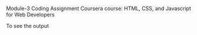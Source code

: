 Module-3 Coding Assignment
Coursera course: HTML, CSS, and Javascript for Web Developers

To see the output 
